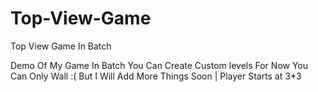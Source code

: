 # Top-View-Game
Top View Game In Batch

Demo Of My Game In Batch You Can Create Custom levels For Now You Can Only Wall :( But I Will Add More Things Soon | Player Starts at 3*3

